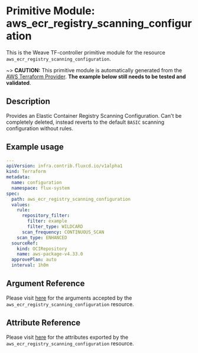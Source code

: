
# Primitive Module: aws_ecr_registry_scanning_configuration

This is the Weave TF-controller primitive module for the resource `aws_ecr_registry_scanning_configuration`.

~> **CAUTION:** This primitive module is automatically generated from the [AWS Terraform Provider](https://registry.terraform.io/providers/hashicorp/aws/latest/docs/resources/ecr_registry_scanning_configuration). **The example below still needs to be tested and validated**.

## Description

Provides an Elastic Container Registry Scanning Configuration. Can't be completely deleted, instead reverts to the default `BASIC` scanning configuration without rules.

## Example usage

```yaml
---
apiVersion: infra.contrib.fluxcd.io/v1alpha1
kind: Terraform
metadata:
  name: configuration
  namespace: flux-system
spec:
  path: aws_ecr_registry_scanning_configuration
  values:
    rule:
      repository_filter:
        filter: example
        filter_type: WILDCARD
      scan_frequency: CONTINUOUS_SCAN
    scan_type: ENHANCED
  sourceRef:
    kind: OCIRepository
    name: aws-package-v4.33.0
  approvePlan: auto
  interval: 1h0m
```

## Argument Reference

Please visit [here](https://registry.terraform.io/providers/hashicorp/aws/latest/docs/resources/ecr_registry_scanning_configuration#argument-reference) for the arguments accepted by the `aws_ecr_registry_scanning_configuration` resource.

## Attribute Reference

Please visit [here](https://registry.terraform.io/providers/hashicorp/aws/latest/docs/resources/ecr_registry_scanning_configuration#attributes-reference) for the attributes exported by the `aws_ecr_registry_scanning_configuration` resource.
